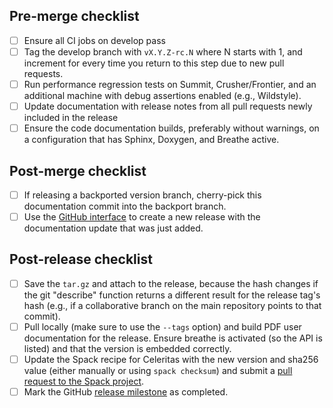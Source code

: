 <!--
Title: "Release vX.Y.Z"
Target: upstream/develop (always!)
-->

## Pre-merge checklist

- [ ] Ensure all CI jobs on develop pass
- [ ] Tag the develop branch with ``vX.Y.Z-rc.N`` where N starts with 1, and
  increment for every time you return to this step due to new pull requests.
- [ ] Run performance regression tests on Summit, Crusher/Frontier, and an
  additional machine with debug assertions enabled (e.g., Wildstyle).
- [ ] Update documentation with release notes from all pull requests newly
  included in the release
- [ ] Ensure the code documentation builds, preferably without warnings, on a
  configuration that has Sphinx, Doxygen, and Breathe active.

## Post-merge checklist

- [ ] If releasing a backported version branch, cherry-pick this documentation
  commit into the backport branch.
- [ ] Use the [GitHub interface](https://github.com/celeritas-project/celeritas/releases/new)
  to create a new release with the documentation update that was just added.

## Post-release checklist

- [ ] Save the ``tar.gz`` and attach to the release, because the hash changes if
   the git "describe" function returns a different result for the release tag's
   hash (e.g., if a collaborative branch on the main repository points to that
   commit).
- [ ] Pull locally (make sure to use the ``--tags`` option) and build PDF user
   documentation for the release. Ensure breathe is activated (so the API is
   listed) and that the version is embedded correctly.
- [ ] Update the Spack recipe for Celeritas with the new version and sha256 value
   (either manually or using ``spack checksum``) and submit a [pull request to
   the Spack project](https://github.com/spack/spack/pull).
- [ ] Mark the GitHub [release milestone](https://github.com/celeritas-project/celeritas/milestones) as completed.
